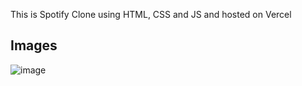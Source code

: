 This is Spotify Clone using HTML, CSS and JS and hosted on Vercel

## Images

![image](https://github.com/user-attachments/assets/e1f35099-88a5-4da5-b602-687ba1a237d9)
